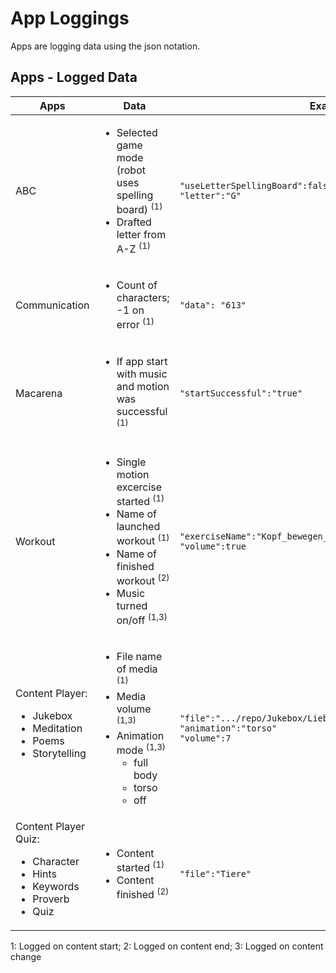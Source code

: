 # App Loggings

Apps are logging data using the json notation.

## Apps - Logged Data

| Apps   |      Data      |  Example |
|----------|---------------| -------------|
| ABC | <ul><li>Selected game mode (robot uses spelling board) <sup>(1)</sup></li><li>Drafted letter from A-Z <sup>(1)</sup></li></ul> | ``` "useLetterSpellingBoard":false, ``` <br> ``` "letter":"G" ``` |
| Communication | <ul><li>Count of characters; -1 on error <sup>(1)</sup></li></ul> | ``` "data": "613" ``` |
| Macarena | <ul><li>If app start with music and motion was successful <sup>(1)</sup></li></ul> | ``` "startSuccessful":"true" ``` |
| Workout | <ul><li>Single motion excercise started <sup>(1)</sup></li><li>Name of launched workout <sup>(1)</sup></li><li>Name of finished workout <sup>(2)</sup></li><li>Music turned on/off <sup>(1,3)</sup></li></ul> | ``` "exerciseName":"Kopf_bewegen_Intro","action":"playExercise" ``` <br> ``` "volume":true ``` |
| Content Player: <ul><li>Jukebox</li><li>Meditation</li><li>Poems</li><li>Storytelling</li></ul>| <ul><li>File name of media <sup>(1)</sup></li><li>Media volume <sup>(1,3)</sup></li><li>Animation mode <sup>(1,3)</sup><ul><li>full body</li><li>torso</li><li>off</li></ul></li></ul> | ``` "file":".../repo/Jukebox/Liebe/Mama - Heintje.ogg" ``` <br> ``` "animation":"torso" ``` <br> ``` "volume":7 ``` |
| Content Player Quiz: <ul><li>Character</li><li>Hints</li><li>Keywords</li><li>Proverb</li><li>Quiz</li></ul> | <ul><li>Content started <sup>(1)</sup></li><li>Content finished <sup>(2)</sup></li></ul> | ``` "file":"Tiere" ``` |

1: Logged on content start; 2: Logged on content end; 3: Logged on content change